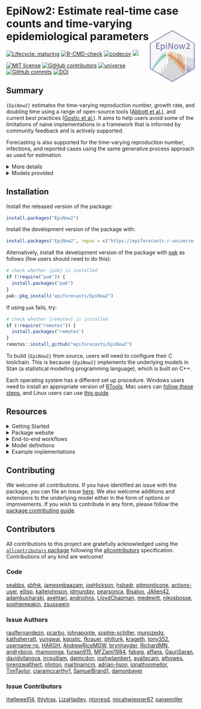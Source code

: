 
# EpiNow2: Estimate real-time case counts and time-varying epidemiological parameters <a href="https://epiforecasts.io/EpiNow2/"><img src="man/figures/logo.png" align="right" height="139" alt="EpiNow2 website" /></a>

[![Lifecycle:
maturing](https://img.shields.io/badge/lifecycle-maturing-blue.svg)](https://lifecycle.r-lib.org/articles/stages.html#maturing)
[![R-CMD-check](https://github.com/epiforecasts/EpiNow2/actions/workflows/R-CMD-check.yaml/badge.svg)](https://github.com/epiforecasts/EpiNow2/actions/workflows/R-CMD-check.yaml)
[![codecov](https://codecov.io/gh/epiforecasts/EpiNow2/branch/main/graph/badge.svg?token=FZWwEMdpq6)](https://app.codecov.io/gh/epiforecasts/EpiNow2)
[![](https://cranlogs.r-pkg.org/badges/grand-total/EpiNow2)](https://cran.r-project.org/package=EpiNow2)

[![MIT
license](https://img.shields.io/badge/License-MIT-blue.svg)](https://github.com/epiforecasts/EpiNow2/blob/main/LICENSE.md/)
[![GitHub
contributors](https://img.shields.io/github/contributors/epiforecasts/EpiNow2)](https://github.com/epiforecasts/EpiNow2/graphs/contributors)
[![universe](https://epiforecasts.r-universe.dev/badges/EpiNow2)](http://epiforecasts.r-universe.dev/#package:EpiNow2)
[![GitHub
commits](https://img.shields.io/github/commits-since/epiforecasts/EpiNow2/v1.7.1.svg?color=orange)](https://GitHub.com/epiforecasts/EpiNow2/commit/main/)
[![DOI](https://zenodo.org/badge/272995211.svg)](https://zenodo.org/badge/latestdoi/272995211)

## Summary

`{EpiNow2}` estimates the time-varying reproduction number, growth rate,
and doubling time using a range of open-source tools ([Abbott et
al.](https://doi.org/10.12688/wellcomeopenres.16006.1)), and current
best practices ([Gostic et
al.](https://doi.org/10.1371/journal.pcbi.1008409)). It aims to help
users avoid some of the limitations of naive implementations in a
framework that is informed by community feedback and is actively
supported.

Forecasting is also supported for the time-varying reproduction number,
infections, and reported cases using the same generative process
approach as used for estimation.

<details>
<summary>
More details
</summary>

`{EpiNow2}` estimates the time-varying reproduction number on cases by
date of infection (using a similar approach to that implemented in
[`{EpiEstim}`](https://github.com/mrc-ide/EpiEstim)). True infections,
treated as latent and unobserved, are estimated and then mapped to
observed data (for example cases by date of report) via one or more
delay distributions (in the examples in the package documentation these
are an incubation period and a reporting delay) and a reporting model
that can include weekly periodicity.

Uncertainty is propagated from all inputs into the final parameter
estimates, helping to mitigate spurious findings. This is handled
internally. The time-varying reproduction estimates and the uncertain
generation time also give time-varying estimates of the rate of growth.

</details>
<details>
<summary>
Models provided
</summary>

`{EpiNow2}` provides three models:

- `estimate_infections()`: Reconstruct cases by date of infection from
  reported cases.

- `estimate_secondary()`: Estimate the relationship between primary and
  secondary observations, for example, deaths (secondary) based on
  hospital admissions (primary), or bed occupancy (secondary) based on
  hospital admissions (primary).

- `estimate_truncation()`: Estimate a truncation distribution from
  multiple snapshots of the same data source over time. For more
  flexibility, check out the
  [`{epinowcast}`](https://package.epinowcast.org/) package.

The default model in `estimate_infections()` uses a non-stationary
Gaussian process to estimate the time-varying reproduction number and
infer infections. Other options, which generally reduce runtimes at the
cost of the granularity of estimates or real-time performance, include:

- A stationary Gaussian process (faster to estimate but currently gives
  reduced performance for real time estimates).
- User specified breakpoints.
- A fixed reproduction number.
- A piecewise constant, combining a fixed reproduction number with
  breakpoints.
- A random walk, combining a fixed reproduction number with regularly
  spaced breakpoints (i.e weekly).
- A deconvolution/back-calculation method for inferring infections,
  followed with calculating the time-varying reproduction number.
- Adjustment for the remaining susceptible population beyond the
  forecast horizon.

By default, all these models are fit with [MCMC
sampling](https://mc-stan.org/docs/reference-manual/mcmc.html) using the
[`rstan`](https://mc-stan.org/users/interfaces/rstan) R package as the
backend. Users can, however, switch to use approximate algorithms like
[variational
inference](https://en.wikipedia.org/wiki/Variational_Bayesian_methods),
the
[pathfinder](https://mc-stan.org/docs/reference-manual/pathfinder.html)
algorithm, or [Laplace
approximation](https://mc-stan.org/docs/reference-manual/laplace.html)
especially for quick prototyping. The latter two methods are provided
through the [`cmdstanr`](https://mc-stan.org/cmdstanr/) R package, so
users will have to install that separately.

The documentation for `estimate_infections` provides examples of the
implementation of the different options available.

`{EpiNow2}` is designed to be used via a single function call to two
functions:

- `epinow()`: Estimate Rt and cases by date of infection and forecast
  these infections into the future.

- `regional_epinow()`: Efficiently run `epinow()` across multiple
  regions in an efficient manner.

These two functions call `estimate_infections()`, which works to
reconstruct cases by date of infection from reported cases.

For more details on using each function corresponding function
documentation.

</details>

## Installation

Install the released version of the package:

``` r
install.packages("EpiNow2")
```

Install the development version of the package with:

``` r
install.packages("EpiNow2", repos = c("https://epiforecasts.r-universe.dev", getOption("repos")))
```

Alternatively, install the development version of the package with
[pak](https://pak.r-lib.org/) as follows (few users should need to do
this):

``` r
# check whether {pak} is installed
if (!require("pak")) {
  install.packages("pak")
}
pak::pkg_install("epiforecasts/EpiNow2")
```

If using `pak` fails, try:

``` r
# check whether {remotes} is installed
if (!require("remotes")) {
  install.packages("remotes")
}
remotes::install_github("epiforecasts/EpiNow2")
```

To build `{EpiNow2}` from source, users will need to configure their C
toolchain. This is because `{EpiNow2}` implements the underlying models
in Stan (a statistical modelling programming language), which is built
on C++.

Each operating system has a different set up procedure. Windows users
need to install an appropriate version of
[RTools](https://github.com/stan-dev/rstan/wiki/Configuring-C---Toolchain-for-Windows).
Mac users can [follow these
steps](https://github.com/stan-dev/rstan/wiki/Configuring-C---Toolchain-for-Mac),
and Linux users can use [this
guide](https://github.com/stan-dev/rstan/wiki/Configuring-C-Toolchain-for-Linux).

## Resources

<details>
<summary>
Getting Started
</summary>

The Getting Started vignette (see `vignette("EpiNow2")`) is your
quickest entry point to the package. It provides a quick run through of
the two main functions in the package and how to set up them up. It also
discusses how to summarise and visualise the results after running the
models.

More broadly, users can also learn the details of estimating delay
distributions, nowcasting, and forecasting in a structured way through
the free and open short-course, [“Nowcasting and forecasting infectious
disease dynamics”](https://nfidd.github.io/nfidd/), developed by some
authors of this package.

</details>
<details>
<summary>
Package website
</summary>

The package has two websites: one for [the stable release version on
CRAN](https://epiforecasts.io/EpiNow2/), and another for [the version in
development](https://epiforecasts.io/EpiNow2/dev/). These two provide
various resources for learning about the package, including the function
reference, details about each model (model definition), workflows for
each model (usage), and case studies or literature of applications of
the package. However, the development website may contain experimental
features and information not yet available in the stable release.

</details>
<details>
<summary>
End-to-end workflows
</summary>

The workflow vignette (see `vignette("estimate_infections_workflow")`)
provides guidance on the end-to-end process of estimating reproduction
numbers and performing short-term forecasts for a disease spreading in a

</details>
<details>
<summary>
Model definitions
</summary>

In different vignettes we provide the mathematical definition of each
model. For example, the model definition vignette for
`estimate_infections()` can be found in
`vignette("estimate_infections")`.

</details>
<details>
<summary>
Example implementations
</summary>

A simple example of using the package to estimate a national Rt for
Covid-19 can be found
[here](https://gist.github.com/seabbs/163d0f195892cde685c70473e1f5e867).

</details>

## Contributing

We welcome all contributions. If you have identified an issue with the
package, you can file an issue
[here](https://github.com/epiforecasts/EpiNow2/issues). We also welcome
additions and extensions to the underlying model either in the form of
options or improvements. If you wish to contribute in any form, please
follow the [package contributing
guide](https://github.com/epiforecasts/EpiNow2/blob/main/.github/CONTRIBUTING.md).

## Contributors

<!-- ALL-CONTRIBUTORS-LIST:START - Do not remove or modify this section -->
<!-- prettier-ignore-start -->
<!-- markdownlint-disable -->

All contributions to this project are gratefully acknowledged using the
[`allcontributors` package](https://github.com/ropensci/allcontributors)
following the [allcontributors](https://allcontributors.org)
specification. Contributions of any kind are welcome!

### Code

<a href="https://github.com/epiforecasts/EpiNow2/commits?author=seabbs">seabbs</a>,
<a href="https://github.com/epiforecasts/EpiNow2/commits?author=sbfnk">sbfnk</a>,
<a href="https://github.com/epiforecasts/EpiNow2/commits?author=jamesmbaazam">jamesmbaazam</a>,
<a href="https://github.com/epiforecasts/EpiNow2/commits?author=joeHickson">joeHickson</a>,
<a href="https://github.com/epiforecasts/EpiNow2/commits?author=hsbadr">hsbadr</a>,
<a href="https://github.com/epiforecasts/EpiNow2/commits?author=pitmonticone">pitmonticone</a>,
<a href="https://github.com/epiforecasts/EpiNow2/commits?author=actions-user">actions-user</a>,
<a href="https://github.com/epiforecasts/EpiNow2/commits?author=ellisp">ellisp</a>,
<a href="https://github.com/epiforecasts/EpiNow2/commits?author=kaitejohnson">kaitejohnson</a>,
<a href="https://github.com/epiforecasts/EpiNow2/commits?author=jdmunday">jdmunday</a>,
<a href="https://github.com/epiforecasts/EpiNow2/commits?author=pearsonca">pearsonca</a>,
<a href="https://github.com/epiforecasts/EpiNow2/commits?author=Bisaloo">Bisaloo</a>,
<a href="https://github.com/epiforecasts/EpiNow2/commits?author=JAllen42">JAllen42</a>,
<a href="https://github.com/epiforecasts/EpiNow2/commits?author=adamkucharski">adamkucharski</a>,
<a href="https://github.com/epiforecasts/EpiNow2/commits?author=avehtari">avehtari</a>,
<a href="https://github.com/epiforecasts/EpiNow2/commits?author=andrjohns">andrjohns</a>,
<a href="https://github.com/epiforecasts/EpiNow2/commits?author=LloydChapman">LloydChapman</a>,
<a href="https://github.com/epiforecasts/EpiNow2/commits?author=medewitt">medewitt</a>,
<a href="https://github.com/epiforecasts/EpiNow2/commits?author=nikosbosse">nikosbosse</a>,
<a href="https://github.com/epiforecasts/EpiNow2/commits?author=sophiemeakin">sophiemeakin</a>,
<a href="https://github.com/epiforecasts/EpiNow2/commits?author=zsusswein">zsusswein</a>

### Issue Authors

<a href="https://github.com/epiforecasts/EpiNow2/issues?q=is%3Aissue+author%3Araulfernandezn">raulfernandezn</a>,
<a href="https://github.com/epiforecasts/EpiNow2/issues?q=is%3Aissue+author%3Apcarbo">pcarbo</a>,
<a href="https://github.com/epiforecasts/EpiNow2/issues?q=is%3Aissue+author%3Ajohnaponte">johnaponte</a>,
<a href="https://github.com/epiforecasts/EpiNow2/issues?q=is%3Aissue+author%3Asophie-schiller">sophie-schiller</a>,
<a href="https://github.com/epiforecasts/EpiNow2/issues?q=is%3Aissue+author%3Amunozedg">munozedg</a>,
<a href="https://github.com/epiforecasts/EpiNow2/issues?q=is%3Aissue+author%3Akathsherratt">kathsherratt</a>,
<a href="https://github.com/epiforecasts/EpiNow2/issues?q=is%3Aissue+author%3Ayungwai">yungwai</a>,
<a href="https://github.com/epiforecasts/EpiNow2/issues?q=is%3Aissue+author%3Akgostic">kgostic</a>,
<a href="https://github.com/epiforecasts/EpiNow2/issues?q=is%3Aissue+author%3Afkrauer">fkrauer</a>,
<a href="https://github.com/epiforecasts/EpiNow2/issues?q=is%3Aissue+author%3Aphilturk">philturk</a>,
<a href="https://github.com/epiforecasts/EpiNow2/issues?q=is%3Aissue+author%3Akrageth">krageth</a>,
<a href="https://github.com/epiforecasts/EpiNow2/issues?q=is%3Aissue+author%3Atony352">tony352</a>,
<a href="https://github.com/epiforecasts/EpiNow2/issues?q=is%3Aissue+author%3Ausername-rp">username-rp</a>,
<a href="https://github.com/epiforecasts/EpiNow2/issues?q=is%3Aissue+author%3AHAKGH">HAKGH</a>,
<a href="https://github.com/epiforecasts/EpiNow2/issues?q=is%3Aissue+author%3AAndrewRiceMGW">AndrewRiceMGW</a>,
<a href="https://github.com/epiforecasts/EpiNow2/issues?q=is%3Aissue+author%3Abrynhayder">brynhayder</a>,
<a href="https://github.com/epiforecasts/EpiNow2/issues?q=is%3Aissue+author%3ARichardMN">RichardMN</a>,
<a href="https://github.com/epiforecasts/EpiNow2/issues?q=is%3Aissue+author%3Aandrybicio">andrybicio</a>,
<a href="https://github.com/epiforecasts/EpiNow2/issues?q=is%3Aissue+author%3Arhamoonga">rhamoonga</a>,
<a href="https://github.com/epiforecasts/EpiNow2/issues?q=is%3Aissue+author%3Afurqan915">furqan915</a>,
<a href="https://github.com/epiforecasts/EpiNow2/issues?q=is%3Aissue+author%3AMFZaini1984">MFZaini1984</a>,
<a href="https://github.com/epiforecasts/EpiNow2/issues?q=is%3Aissue+author%3Afabsig">fabsig</a>,
<a href="https://github.com/epiforecasts/EpiNow2/issues?q=is%3Aissue+author%3Aaffans">affans</a>,
<a href="https://github.com/epiforecasts/EpiNow2/issues?q=is%3Aissue+author%3AGauriSaran">GauriSaran</a>,
<a href="https://github.com/epiforecasts/EpiNow2/issues?q=is%3Aissue+author%3Adavidvilanova">davidvilanova</a>,
<a href="https://github.com/epiforecasts/EpiNow2/issues?q=is%3Aissue+author%3Ajrcpulliam">jrcpulliam</a>,
<a href="https://github.com/epiforecasts/EpiNow2/issues?q=is%3Aissue+author%3Adajmcdon">dajmcdon</a>,
<a href="https://github.com/epiforecasts/EpiNow2/issues?q=is%3Aissue+author%3Ajoshwlambert">joshwlambert</a>,
<a href="https://github.com/epiforecasts/EpiNow2/issues?q=is%3Aissue+author%3Aavallecam">avallecam</a>,
<a href="https://github.com/epiforecasts/EpiNow2/issues?q=is%3Aissue+author%3Aathowes">athowes</a>,
<a href="https://github.com/epiforecasts/EpiNow2/issues?q=is%3Aissue+author%3Alorenzwalthert">lorenzwalthert</a>,
<a href="https://github.com/epiforecasts/EpiNow2/issues?q=is%3Aissue+author%3Anlinton">nlinton</a>,
<a href="https://github.com/epiforecasts/EpiNow2/issues?q=is%3Aissue+author%3Amartinamcm">martinamcm</a>,
<a href="https://github.com/epiforecasts/EpiNow2/issues?q=is%3Aissue+author%3Aadrian-lison">adrian-lison</a>,
<a href="https://github.com/epiforecasts/EpiNow2/issues?q=is%3Aissue+author%3Ajonathonmellor">jonathonmellor</a>,
<a href="https://github.com/epiforecasts/EpiNow2/issues?q=is%3Aissue+author%3ATimTaylor">TimTaylor</a>,
<a href="https://github.com/epiforecasts/EpiNow2/issues?q=is%3Aissue+author%3Aciaramccarthy1">ciaramccarthy1</a>,
<a href="https://github.com/epiforecasts/EpiNow2/issues?q=is%3Aissue+author%3ASamuelBrand1">SamuelBrand1</a>,
<a href="https://github.com/epiforecasts/EpiNow2/issues?q=is%3Aissue+author%3Adamonbayer">damonbayer</a>

### Issue Contributors

<a href="https://github.com/epiforecasts/EpiNow2/issues?q=is%3Aissue+commenter%3Ajhellewell14">jhellewell14</a>,
<a href="https://github.com/epiforecasts/EpiNow2/issues?q=is%3Aissue+commenter%3Athlytras">thlytras</a>,
<a href="https://github.com/epiforecasts/EpiNow2/issues?q=is%3Aissue+commenter%3ALizaHadley">LizaHadley</a>,
<a href="https://github.com/epiforecasts/EpiNow2/issues?q=is%3Aissue+commenter%3Antorresd">ntorresd</a>,
<a href="https://github.com/epiforecasts/EpiNow2/issues?q=is%3Aissue+commenter%3Amicahwiesner67">micahwiesner67</a>,
<a href="https://github.com/epiforecasts/EpiNow2/issues?q=is%3Aissue+commenter%3Apaigemiller">paigemiller</a>

<!-- markdownlint-enable -->
<!-- prettier-ignore-end -->
<!-- ALL-CONTRIBUTORS-LIST:END -->
